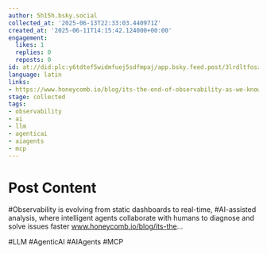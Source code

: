 ```yaml
---
author: 5h15h.bsky.social
collected_at: '2025-06-13T22:33:03.440971Z'
created_at: '2025-06-11T14:15:42.124000+00:00'
engagement:
  likes: 1
  replies: 0
  reposts: 0
id: at://did:plc:y6tdtef5widmfuej5sdfmpaj/app.bsky.feed.post/3lrdltfosz22s
language: latin
links:
- https://www.honeycomb.io/blog/its-the-end-of-observability-as-we-know-it-and-i-feel-fine
stage: collected
tags:
- observability
- ai
- llm
- agenticai
- aiagents
- mcp
---
```


# Post Content

#Observability is evolving from static dashboards to real-time, #AI-assisted analysis, where intelligent agents collaborate with humans to diagnose and solve issues faster www.honeycomb.io/blog/its-the... 

#LLM #AgenticAI #AIAgents #MCP